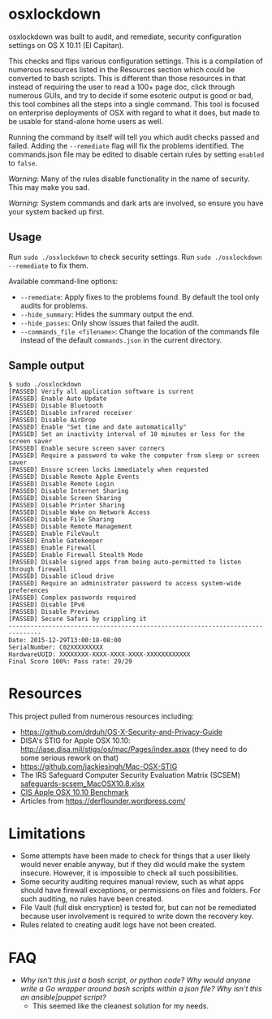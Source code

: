# osxlockdown
osxlockdown was built to audit, and remediate, security configuration settings on OS X 10.11 (El Capitan).  

This checks and flips various configuration settings.  This is a compilation of numerous resources listed in the Resources section which could be converted to bash scripts.  This is different than those resources in that instead of requiring the user to read a 100+ page doc, click through numerous GUIs, and try to decide if some esoteric output is good or bad, this tool combines all the steps into a single command. This tool is focused on enterprise deployments of OSX with regard to what it does, but made to be usable for stand-alone home users as well.

Running the command by itself will tell you which audit checks passed and failed.  Adding the `--remediate` flag will fix the problems identified.  The commands.json file may be edited to disable certain rules by setting `enabled` to `false`.

*Warning*: Many of the rules disable functionality in the name of security.  This may make you sad.

*Warning*: System commands and dark arts are involved, so ensure you have your system backed up first.
 

Usage
-----

Run `sudo ./osxlockdown` to check security settings. 
Run `sudo ./osxlockdown --remediate` to fix them.

Available command-line options:

- `--remediate`: Apply fixes to the problems found. By default the tool only audits for problems.
- `--hide_summary`: Hides the summary output the end.
- `--hide_passes`: Only show issues that failed the audit.
- `--commands_file <filename>`: Change the location of the commands file instead of the default `commands.json` in the current directory.

Sample output
-------------
```
$ sudo ./osxlockdown
[PASSED] Verify all application software is current
[PASSED] Enable Auto Update
[PASSED] Disable Bluetooth
[PASSED] Disable infrared receiver
[PASSED] Disable AirDrop
[PASSED] Enable "Set time and date automatically"
[PASSED] Set an inactivity interval of 10 minutes or less for the screen saver
[PASSED] Enable secure screen saver corners
[PASSED] Require a password to wake the computer from sleep or screen saver
[PASSED] Ensure screen locks immediately when requested
[PASSED] Disable Remote Apple Events
[PASSED] Disable Remote Login
[PASSED] Disable Internet Sharing
[PASSED] Disable Screen Sharing
[PASSED] Disable Printer Sharing
[PASSED] Disable Wake on Network Access
[PASSED] Disable File Sharing
[PASSED] Disable Remote Management
[PASSED] Enable FileVault
[PASSED] Enable Gatekeeper
[PASSED] Enable Firewall
[PASSED] Enable Firewall Stealth Mode
[PASSED] Disable signed apps from being auto-permitted to listen through firewall
[PASSED] Disable iCloud drive
[PASSED] Require an administrator password to access system-wide preferences
[PASSED] Complex passwords required
[PASSED] Disable IPv6
[PASSED] Disable Previews
[PASSED] Secure Safari by crippling it
-------------------------------------------------------------------------------
Date: 2015-12-29T13:00:18-08:00
SerialNumber: C02XXXXXXXXX
HardwareUUID: XXXXXXXX-XXXX-XXXX-XXXX-XXXXXXXXXXXX
Final Score 100%: Pass rate: 29/29
```

Resources
=========
This project pulled from numerous resources including:

- https://github.com/drduh/OS-X-Security-and-Privacy-Guide
- DISA's STIG for Apple OSX 10.10: http://iase.disa.mil/stigs/os/mac/Pages/index.aspx (they need to do some serious rework on that)
- https://github.com/jackiesingh/Mac-OSX-STIG
- The IRS Safeguard Computer Security Evaluation Matrix (SCSEM) [safeguards-scsem_MacOSX10.8.xlsx](https://www.irs.gov/pub/irs-utl/safeguards-scsem_MacOSX10.8.xlsx)
- [CIS Apple OSX 10.10 Benchmark](https://benchmarks.cisecurity.org/tools2/osx/CIS_Apple_OSX_10.10_Benchmark_v1.0.0.pdf)
- Articles from https://derflounder.wordpress.com/


Limitations
===========

- Some attempts have been made to check for things that a user likely would never enable anyway, but if they did would make the system insecure.  However, it is impossible to check all such possibilities.
- Some security auditing requires manual review, such as what apps should have firewall exceptions, or permissions on files and folders.  For such auditing, no rules have been created.
- File Vault (full disk encryption) is tested for, but can not be remediated because user involvement is required to write down the recovery key.
- Rules related to creating audit logs have not been created.


FAQ
===

- *Why isn't this just a bash script, or python code? Why would anyone write a Go wrapper around bash scripts within a json file? Why isn't this an ansible|puppet script?*
    - This seemed like the cleanest solution for my needs.
 